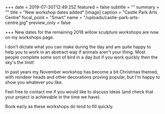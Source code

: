 +++
date = 2019-07-30T12:49:25Z
featured = false
subtitle = ""
summary = ""
title = "New workshop dates added"
[image]
caption = "Castle Park Arts Centre"
focal_point = "Smart"
name = "/uploads/castle-park-arts-centre.jpg"
preview_only = false

+++
New dates for the remaining 2018 willow sculpture workshops are now on my workshops page.

I don't dictate what you can make during the day and am quite happy to help you to work in an abstract way if animals aren't your thing. Most people complete some sort of bird in a day but if you work quickly then the sky's the limit!

In past years my November workshop has become a bit Christmas themed, with reindeer heads and other decorations proving popular, but I'm happy to show you whatever you like.

Feel free to contact me if you would like to discuss ideas (and check that your project is achievable in the time we have).

Book early as these workshops do tend to fill quickly.